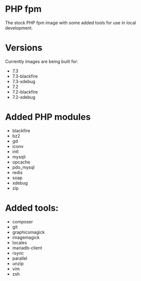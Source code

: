 # PHP fpm

The stock PHP fpm image with some added tools for use in local development.

# Versions

Currently images are being built for:
* 7.3
* 7.3-blackfire
* 7.3-xdebug
* 7.2
* 7.2-blackfire
* 7.2-xdebug

# Added PHP modules
* blackfire
* bz2
* gd
* iconv
* intl
* mysqli
* opcache
* pdo_mysql
* redis
* soap
* xdebug
* zip

# Added tools:
* composer
* git
* graphicsmagick
* imagemagick
* locales
* mariadb-client
* rsync
* parallel
* unzip
* vim
* zsh
